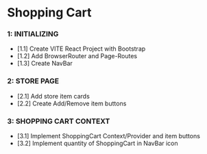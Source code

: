 # Shopping Cart

### 1: INITIALIZING

- [1.1] Create VITE React Project with Bootstrap
- [1.2] Add BrowserRouter and Page-Routes
- [1.3] Create NavBar

### 2: STORE PAGE

- [2.1] Add store item cards
- [2.2] Create Add/Remove item buttons

### 3: SHOPPING CART CONTEXT

- [3.1] Implement ShoppingCart Context/Provider and item buttons
- [3.2] Implement quantity of ShoppingCart in NavBar icon
